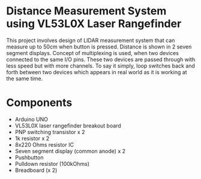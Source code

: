 # Distance Measurement System using VL53L0X Laser Rangefinder 

This project involves design of LIDAR measurement system that can measure up to 50cm when button is pressed. Distance is shown in 2 seven segment displays. Concept of multiplexing is used, when two devices connected to the same I/O pins. These two devices are passed through with less speed but with more channels. To say it simply, loop switches back and forth between two devices which appears in real world as it is working at the same time. 

# Components 

- Arduino UNO 
- VL53L0X laser rangefinder breakout board 
- PNP switching transistor x 2 
- 1k resistor x 2 
- 8x220 Ohms resistor IC
- Seven segment display (common anode) x 2
- Pushbutton 
- Pulldown resistor (100kOhms)
- Breadboard (x 2)

